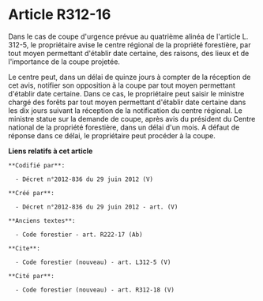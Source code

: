 # Article R312-16

Dans le cas de coupe d'urgence prévue au quatrième alinéa de l'article L. 312-5, le propriétaire avise le centre régional de
la propriété forestière, par tout moyen permettant d'établir date certaine, des raisons, des lieux et de l'importance de la
coupe projetée.

Le centre peut, dans un délai de quinze jours à compter de la réception de cet avis, notifier son opposition à la coupe par
tout moyen permettant d'établir date certaine. Dans ce cas, le propriétaire peut saisir le ministre chargé des forêts par
tout moyen permettant d'établir date certaine dans les dix jours suivant la réception de la notification du centre régional.
Le ministre statue sur la demande de coupe, après avis du président du Centre national de la propriété forestière, dans un
délai d'un mois. A défaut de réponse dans ce délai, le propriétaire peut procéder à la coupe.

**Liens relatifs à cet article**

	**Codifié par**:

	  - Décret n°2012-836 du 29 juin 2012 (V)

	**Créé par**:

	  - Décret n°2012-836 du 29 juin 2012 - art. (V)

	**Anciens textes**:

	  - Code forestier - art. R222-17 (Ab)

	**Cite**:

	  - Code forestier (nouveau) - art. L312-5 (V)

	**Cité par**:

	  - Code forestier (nouveau) - art. R312-18 (V)
